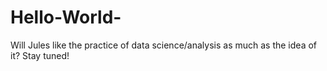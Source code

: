 # Hello-World-

Will Jules like the practice of data science/analysis as much as the idea of it?
Stay tuned!
